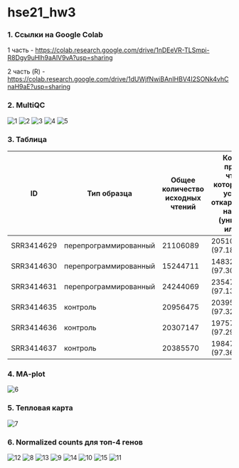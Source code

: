 # hse21_hw3
### 1. Ссылки на Google Colab 
1 часть - https://colab.research.google.com/drive/1nDEeVR-TLSmpi-R8Dgy9uHlh9aAlV9vA?usp=sharing

2 часть (R) - https://colab.research.google.com/drive/1dUWjfNwiBAnIHBV4I2SONk4vhCnaH9aE?usp=sharing

### 2. MultiQC 
![1](https://user-images.githubusercontent.com/93256219/143722481-99c5a27f-d58c-4635-8422-34a9ba448042.png)
![2](https://user-images.githubusercontent.com/93256219/143722482-68ee2f75-bbb5-45d1-9a86-2a03ece8ee07.png)
![3](https://user-images.githubusercontent.com/93256219/143722488-bd5e8557-261e-4a76-b479-cec4085b67af.png)
![4](https://user-images.githubusercontent.com/93256219/143722489-d7832594-75df-4acf-b19c-6548e8d27633.png)
![5](https://user-images.githubusercontent.com/93256219/143722491-e3af6d40-db11-42b3-8dd2-6ea995d1ecb4.png)

### 3. Таблица  
ID | Тип образца | Общее количество исходных чтений | Кол-во и процент чтений, которые были успешно откартированы на геном (уникально или нет) | Количество уникально откартированных чтений | Общее кол-во чтений, которые попали на гены |
 --- |--- |--- |--- |--- | ---
SRR3414629 | перепрограммированный | 21106089 | 20510113 (97.18%) | 18375888 (87.06%) | 16049609 |
SRR3414630 | перепрограммированный | 15244711 | 14832680 (97.30%) | 13186139 (86.50%) | 11465324 |
SRR3414631 | перепрограммированный | 24244069 | 23547686 (97.13%) | 20928945 (86.33%) | 18408851 |
SRR3414635 | контроль | 20956475 | 20395865 (97.32%) | 18428317 (87.94%) | 16275997 |
SRR3414636 | контроль | 20307147 | 19757059 (97.29%) | 17825380 (87.78%)| 15757580 |
SRR3414637 | контроль | 20385570 | 19847291 (97.36%) | 17844858 (87.54%) | 15736978 |

### 4. MA-plot  
![6](https://user-images.githubusercontent.com/93256219/143723625-8fbe86e1-d9bf-4d73-9b54-1e05392b798a.png)

### 5. Тепловая карта  
![7](https://user-images.githubusercontent.com/93256219/143723653-2fa4cce1-794a-4d06-8e7a-84b4f09801ef.png)

### 6. Normalized counts для топ-4 генов
![12](https://user-images.githubusercontent.com/93256219/143723876-95cd3993-ca24-438f-a0b2-c532c95f25a0.png)
![8](https://user-images.githubusercontent.com/93256219/143723812-9c1f2bc4-4e3d-4f24-b55f-299ad07fb5b3.png)
![13](https://user-images.githubusercontent.com/93256219/143723877-9540712c-7fc0-4eb2-9a79-5c38a1ea7305.png)
![9](https://user-images.githubusercontent.com/93256219/143723814-7e5e7f7d-bc45-4373-a865-d3b2d426ebb7.png)
![14](https://user-images.githubusercontent.com/93256219/143723885-ae7cce74-9336-4f42-a35a-349091e46174.png)
![10](https://user-images.githubusercontent.com/93256219/143723815-1f90ddab-c82e-45b3-9c6c-d18794c21788.png)
![15](https://user-images.githubusercontent.com/93256219/143723890-55cfded0-dd9b-43ea-8423-d35e8e6d5c87.png)
![11](https://user-images.githubusercontent.com/93256219/143723816-41f9a843-a043-41c5-aeaf-c9af0ddb9617.png)
